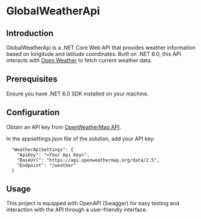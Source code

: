 # GlobalWeatherApi

## Introduction
GlobalWeatherApi is a .NET Core Web API that provides weather information based on longitude and latitude coordinates.
Built on .NET 6.0, this API interacts with [Open Weather]("https://openweathermap.org/") to fetch current weather data.

## Prerequisites
Ensure you have .NET 6.0 SDK installed on your machine.

## Configuration
Obtain an API key from [OpenWeatherMap API]("https://openweathermap.org/api").

In the appsettings.json file of the solution, add your API key:
```
  "WeatherApiSettings": {
    "ApiKey": "<Your Api Key>",
    "BaseUrl": "https://api.openweathermap.org/data/2.5",
    "Endpoint": "/weather"
  }
```

## Usage
This project is equipped with OpenAPI (Swagger) for easy testing and interaction with the API through a user-friendly interface.
